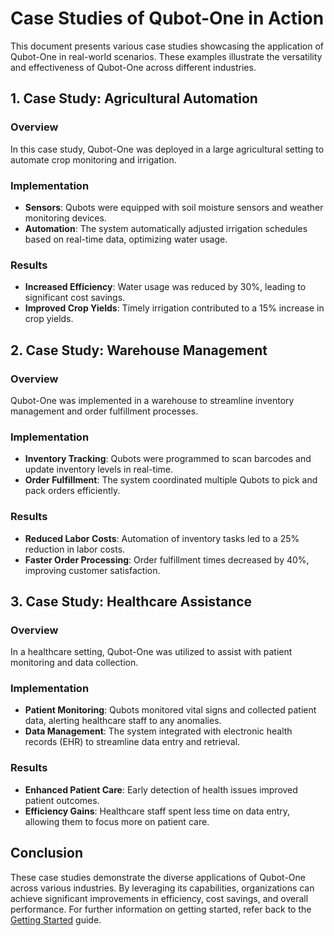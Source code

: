 # Case Studies of Qubot-One in Action

This document presents various case studies showcasing the application of Qubot-One in real-world scenarios. These examples illustrate the versatility and effectiveness of Qubot-One across different industries.

## 1. Case Study: Agricultural Automation

### Overview

In this case study, Qubot-One was deployed in a large agricultural setting to automate crop monitoring and irrigation.

### Implementation

- **Sensors**: Qubots were equipped with soil moisture sensors and weather monitoring devices.
- **Automation**: The system automatically adjusted irrigation schedules based on real-time data, optimizing water usage.

### Results

- **Increased Efficiency**: Water usage was reduced by 30%, leading to significant cost savings.
- **Improved Crop Yields**: Timely irrigation contributed to a 15% increase in crop yields.

## 2. Case Study: Warehouse Management

### Overview

Qubot-One was implemented in a warehouse to streamline inventory management and order fulfillment processes.

### Implementation

- **Inventory Tracking**: Qubots were programmed to scan barcodes and update inventory levels in real-time.
- **Order Fulfillment**: The system coordinated multiple Qubots to pick and pack orders efficiently.

### Results

- **Reduced Labor Costs**: Automation of inventory tasks led to a 25% reduction in labor costs.
- **Faster Order Processing**: Order fulfillment times decreased by 40%, improving customer satisfaction.

## 3. Case Study: Healthcare Assistance

### Overview

In a healthcare setting, Qubot-One was utilized to assist with patient monitoring and data collection.

### Implementation

- **Patient Monitoring**: Qubots monitored vital signs and collected patient data, alerting healthcare staff to any anomalies.
- **Data Management**: The system integrated with electronic health records (EHR) to streamline data entry and retrieval.

### Results

- **Enhanced Patient Care**: Early detection of health issues improved patient outcomes.
- **Efficiency Gains**: Healthcare staff spent less time on data entry, allowing them to focus more on patient care.

## Conclusion

These case studies demonstrate the diverse applications of Qubot-One across various industries. By leveraging its capabilities, organizations can achieve significant improvements in efficiency, cost savings, and overall performance. For further information on getting started, refer back to the [Getting Started](getting_started.md) guide.
